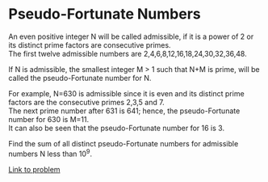 # Pseudo-Fortunate Numbers

<p>
An even positive integer N will be called admissible, if it is a power of 2 or its distinct prime factors are consecutive primes.<br />
The first twelve admissible numbers are 2,4,6,8,12,16,18,24,30,32,36,48.
</p>
<p>
If N is admissible, the smallest integer M &gt; 1 such that N+M is prime, will be called the pseudo-Fortunate number for N.
</p>
<p>
For example, N=630 is admissible since it is even and its distinct prime factors are the consecutive primes 2,3,5 and 7.<br /> 
The next prime number after 631 is 641; hence, the pseudo-Fortunate number for 630 is M=11.<br />
It can also be seen that the pseudo-Fortunate number for 16 is 3.
</p>
<p>
Find the sum of all distinct pseudo-Fortunate numbers for admissible numbers N less than 10<sup>9</sup>.
</p>




[Link to problem](https://projecteuler.net/problem=293)
